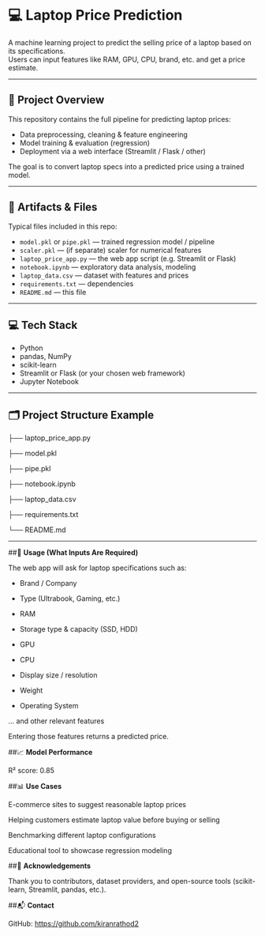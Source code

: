 # 💻 **Laptop Price Prediction**

A machine learning project to predict the selling price of a laptop based on its specifications.  
Users can input features like RAM, GPU, CPU, brand, etc. and get a price estimate.

---

## 🚀 **Project Overview**

This repository contains the full pipeline for predicting laptop prices:
- Data preprocessing, cleaning & feature engineering  
- Model training & evaluation (regression)  
- Deployment via a web interface (Streamlit / Flask / other)  

The goal is to convert laptop specs into a predicted price using a trained model.

---

## 🧠 **Artifacts & Files**

Typical files included in this repo:

- `model.pkl` or `pipe.pkl` — trained regression model / pipeline  
- `scaler.pkl` — (if separate) scaler for numerical features  
- `laptop_price_app.py` — the web app script (e.g. Streamlit or Flask)  
- `notebook.ipynb` — exploratory data analysis, modeling  
- `laptop_data.csv` — dataset with features and prices  
- `requirements.txt` — dependencies  
- `README.md` — this file  

---

## 💻 **Tech Stack**

- Python  
- pandas, NumPy  
- scikit-learn  
- Streamlit or Flask (or your chosen web framework)  
- Jupyter Notebook  

---

## 🗂️ **Project Structure Example**

├── laptop_price_app.py

├── model.pkl

├── pipe.pkl

├── notebook.ipynb

├── laptop_data.csv

├── requirements.txt

└── README.md

---

##🧩 **Usage (What Inputs Are Required)**

The web app will ask for laptop specifications such as:

- Brand / Company

- Type (Ultrabook, Gaming, etc.)

- RAM

- Storage type & capacity (SSD, HDD)

- GPU

- CPU

- Display size / resolution

- Weight

- Operating System

… and other relevant features

Entering those features returns a predicted price.

##📈 **Model Performance**

R² score: 0.85

##📊 **Use Cases**

E-commerce sites to suggest reasonable laptop prices

Helping customers estimate laptop value before buying or selling

Benchmarking different laptop configurations

Educational tool to showcase regression modeling

##🙌 **Acknowledgements**

Thank you to contributors, dataset providers, and open-source tools (scikit-learn, Streamlit, pandas, etc.).

##📬 **Contact**

GitHub: https://github.com/kiranrathod2

